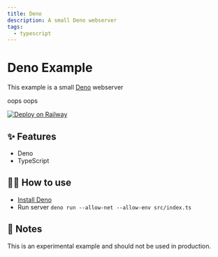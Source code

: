 ```yaml
---
title: Deno
description: A small Deno webserver
tags:
  - typescript
---
```


# Deno Example

This example is a small [Deno](https://deno.land/) webserver

oops oops

[![Deploy on Railway](https://railway.app/button.svg)](https://railway.app/new?template=https%3A%2F%2Fgithub.com%2Frailwayapp%2Fexamples%2Ftree%2Fmaster%2Fexamples%2Fdeno)

## ✨ Features

- Deno
- TypeScript

## 💁‍♀️ How to use

- [Install Deno](https://deno.land/)
- Run server `deno run --allow-net --allow-env src/index.ts`

## 📝 Notes

This is an experimental example and should not be used in production.
